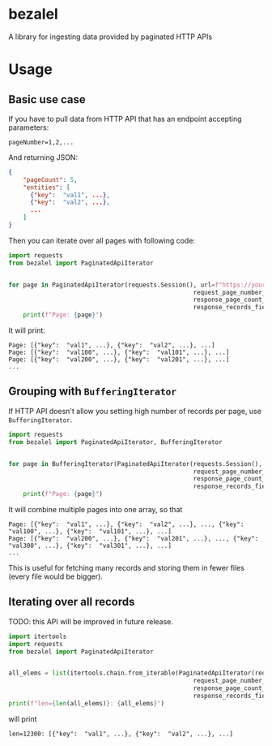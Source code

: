 # bezalel

A library for ingesting data provided by paginated HTTP APIs


# Usage

## Basic use case

If you have to pull data from HTTP API that has an endpoint accepting parameters:

```
pageNumber=1,2,...
```

And returning JSON:

```json
{
    "pageCount": 5,
    "entities": [
      {"key":  "val1", ...},
      {"key":  "val2", ...},
      ...
    ]
}
```

Then you can iterate over all pages with following code:
```python
import requests
from bezalel import PaginatedApiIterator


for page in PaginatedApiIterator(requests.Session(), url=f"https://your/api",
                                                   request_page_number_param_name="pageNumber",
                                                   response_page_count_field_name="pageCount",
                                                   response_records_field_name="entities"):
    print(f"Page: {page}")
```

It will print:

```
Page: [{"key":  "val1", ...}, {"key":  "val2", ...}, ...]
Page: [{"key":  "val100", ...}, {"key":  "val101", ...}, ...]
Page: [{"key":  "val200", ...}, {"key":  "val201", ...}, ...]
...
```


## Grouping with `BufferingIterator`

If HTTP API doesn't allow you setting high number of records per page, use `BufferingIterator`.

```python
import requests
from bezalel import PaginatedApiIterator, BufferingIterator


for page in BufferingIterator(PaginatedApiIterator(requests.Session(), url=f"https://your/api",
                                                   request_page_number_param_name="pageNumber",
                                                   response_page_count_field_name="pageCount",
                                                   response_records_field_name="entities"), buffer_size=2):
    print(f"Page: {page}")
```

It will combine multiple pages into one array, so that 
```
Page: [{"key":  "val1", ...}, {"key":  "val2", ...}, ..., {"key":  "val100", ...}, {"key":  "val101", ...}, ...]
Page: [{"key":  "val200", ...}, {"key":  "val201", ...}, ..., {"key":  "val300", ...}, {"key":  "val301", ...}, ...]
...
```

This is useful for fetching many records and storing them in fewer files (every file would be bigger). 


## Iterating over all records

TODO: this API will be improved in future release.

```python
import itertools
import requests
from bezalel import PaginatedApiIterator


all_elems = list(itertools.chain.from_iterable(PaginatedApiIterator(requests.Session(), url=f"https://your/api",
                                                   request_page_number_param_name="pageNumber",
                                                   response_page_count_field_name="pageCount",
                                                   response_records_field_name="entities"))):
print(f"len={len(all_elems)}: {all_elems}")
```

will print

```
len=12300: [{"key":  "val1", ...}, {"key":  "val2", ...}, ...]
```

